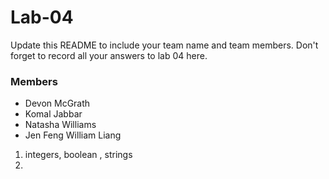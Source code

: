 # Lab-04

Update this README to include your team name and team members. Don't forget to record all your answers to lab 04 here.
### Members
* Devon McGrath
* Komal Jabbar
* Natasha Williams
* Jen Feng William Liang

1. integers, boolean , strings
2. 
